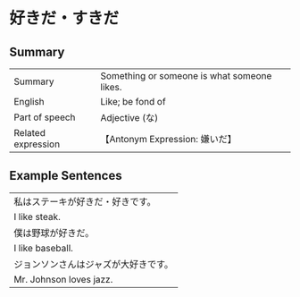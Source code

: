 # 好きだ・すきだ

## Summary

<table><tr>   <td>Summary</td>   <td>Something or someone is what someone likes.</td></tr><tr>   <td>English</td>   <td>Like; be fond of</td></tr><tr>   <td>Part of speech</td>   <td>Adjective (な)</td></tr><tr>   <td>Related expression</td>   <td>【Antonym Expression: 嫌いだ】</td></tr></table>

## Example Sentences

<table><tr><td>私はステーキが好きだ・好きです。</td></tr><tr><td>I like steak.</td></tr><tr><td>僕は野球が好きだ。</td></tr><tr><td>I like baseball.</td></tr><tr><td>ジョンソンさんはジャズが大好きです。</td></tr><tr><td>Mr. Johnson loves jazz.</td></tr></table>

